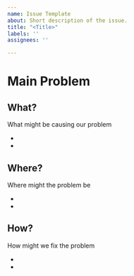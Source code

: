 ```yaml
---
name: Issue Template
about: Short description of the issue.
title: "<Title>"
labels: ''
assignees: ''

---
```


# Main Problem

## What?
What might be causing our problem
- <Answer goes here>
- <Add more bullets if need as well>

## Where?
Where might the problem be
- <Answer goes here>
- <Add more bullets if need as well>

## How?
How might we fix the problem
- <Answer goes here>
- <Add more bullets if need as well>
